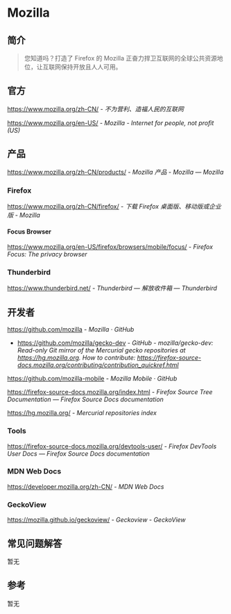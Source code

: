 # Mozilla

## 简介

> 您知道吗？打造了 Firefox 的 Mozilla 正奋力捍卫互联网的全球公共资源地位，让互联网保持开放且人人可用。

## 官方

https://www.mozilla.org/zh-CN/ - *不为营利、造福人民的互联网*

https://www.mozilla.org/en-US/ - *Mozilla - Internet for people, not profit (US)*

## 产品

https://www.mozilla.org/zh-CN/products/ - *Mozilla 产品 - Mozilla — Mozilla*

### Firefox

https://www.mozilla.org/zh-CN/firefox/ - *下载 Firefox 桌面版、移动版或企业版 - Mozilla*

#### Focus Browser

https://www.mozilla.org/en-US/firefox/browsers/mobile/focus/ - *Firefox Focus: The privacy browser*

### Thunderbird

https://www.thunderbird.net/ - *Thunderbird — 解放收件箱 — Thunderbird*

## 开发者

https://github.com/mozilla - *Mozilla · GitHub*

- https://github.com/mozilla/gecko-dev - *GitHub - mozilla/gecko-dev: Read-only Git mirror of the Mercurial gecko repositories at https://hg.mozilla.org. How to contribute: https://firefox-source-docs.mozilla.org/contributing/contribution_quickref.html*

https://github.com/mozilla-mobile - *Mozilla Mobile · GitHub*

https://firefox-source-docs.mozilla.org/index.html - *Firefox Source Tree Documentation — Firefox Source Docs documentation*

https://hg.mozilla.org/ - *Mercurial repositories index*

### Tools

https://firefox-source-docs.mozilla.org/devtools-user/ - *Firefox DevTools User Docs — Firefox Source Docs documentation*

### MDN Web Docs

https://developer.mozilla.org/zh-CN/ - *MDN Web Docs*

### GeckoView

https://mozilla.github.io/geckoview/ - *Geckoview - GeckoView*

## 常见问题解答

暂无

## 参考

暂无
